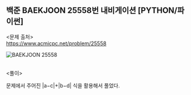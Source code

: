 ## 백준 BAEKJOON 25558번 내비게이션 [PYTHON/파이썬]

<문제 출처><br>
https://www.acmicpc.net/problem/25558

![BAEKJOON 25558](https://blog.kakaocdn.net/dn/3SVYy/btrMkg4DKTQ/PVGBpBuiW3KP2jZRUjkj50/img.png)

<br>
<풀이><br>

문제에서 주어진 |a−c|+|b−d| 식을 활용해서 풀었다.
